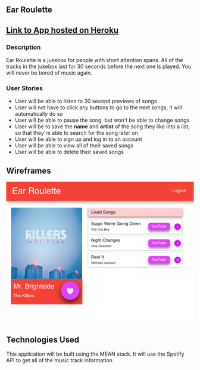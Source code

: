 ## Ear Roulette

## [Link to App hosted on Heroku](https://tranquil-beach-1904.herokuapp.com/)
### Description
Ear Roulette is a jukebox for people with short attention spans. All of the tracks in the jukebox last for 30 seconds before the next one is played. You will never be bored of music again.

### User Stories
  * User will be able to listen to 30 second previews of songs
  * User will not have to click any buttons to go to the next songs; it will automatically do so
  * User will be able to pause the song, but won't be able to change songs
  * User will be to save the **name** and **artist** of the song they like into a list, so that they're able to search for the song later on
  * User will be able to sign up and log in to an account
  * User will be able to view all of their saved songs
  * User will be able to delete their saved songs

## Wireframes
![User Main](./public/assets/Ear_Roulette_Wireframe.png)

## Technologies Used
This application will be built using the MEAN stack. It will use the Spotify API to get all of the music track information.

